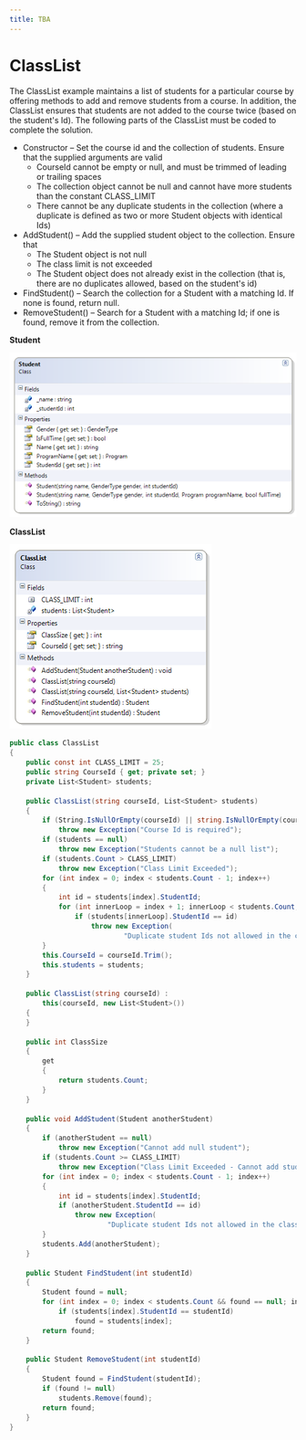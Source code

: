 ```yaml
---
title: TBA
---
```

# ClassList

The ClassList example maintains a list of students for a particular course by offering methods to add and remove students from a course. In addition, the ClassList ensures that students are not added to the course twice (based on the student's Id). The following parts of the ClassList must be coded to complete the solution.

* Constructor – Set the course id and the collection of students. Ensure that the supplied arguments are valid
  * CourseId cannot be empty or null, and must be trimmed of leading or trailing spaces
  * The collection object cannot be null and cannot have more students than the constant CLASS_LIMIT
  * There cannot be any duplicate students in the collection (where a duplicate is defined as two or more Student objects with identical Ids)
* AddStudent() – Add the supplied student object to the collection. Ensure that
  * The Student object is not null
  * The class limit is not exceeded
  * The Student object does not already exist in the collection (that is, there are no duplicates allowed, based on the student's id)
* FindStudent() – Search the collection for a Student with a matching Id. If none is found, return null.
* RemoveStudent() – Search for a Student with a matching Id; if one is found, remove it from the collection.

**Student**

![](./K-Student.png)

**ClassList**

![](./K-ClassList.png)

```csharp
public class ClassList
{
    public const int CLASS_LIMIT = 25;
    public string CourseId { get; private set; }
    private List<Student> students;

    public ClassList(string courseId, List<Student> students)
    {
        if (String.IsNullOrEmpty(courseId) || string.IsNullOrEmpty(courseId.Trim()))
            throw new Exception("Course Id is required");
        if (students == null)
            throw new Exception("Students cannot be a null list");
        if (students.Count > CLASS_LIMIT)
            throw new Exception("Class Limit Exceeded");
        for (int index = 0; index < students.Count - 1; index++)
        {
            int id = students[index].StudentId;
            for (int innerLoop = index + 1; innerLoop < students.Count; innerLoop++)
                if (students[innerLoop].StudentId == id)
                    throw new Exception(
                            "Duplicate student Ids not allowed in the class list");
        }
        this.CourseId = courseId.Trim();
        this.students = students;
    }

    public ClassList(string courseId) :
        this(courseId, new List<Student>())
    {
    }

    public int ClassSize
    {
        get
        {
            return students.Count;
        }
    }

    public void AddStudent(Student anotherStudent)
    {
        if (anotherStudent == null)
            throw new Exception("Cannot add null student");
        if (students.Count >= CLASS_LIMIT)
            throw new Exception("Class Limit Exceeded - Cannot add student");
        for (int index = 0; index < students.Count - 1; index++)
        {
            int id = students[index].StudentId;
            if (anotherStudent.StudentId == id)
                throw new Exception(
                        "Duplicate student Ids not allowed in the class list");
        }
        students.Add(anotherStudent);
    }

    public Student FindStudent(int studentId)
    {
        Student found = null;
        for (int index = 0; index < students.Count && found == null; index++)
            if (students[index].StudentId == studentId)
                found = students[index];
        return found;
    }

    public Student RemoveStudent(int studentId)
    {
        Student found = FindStudent(studentId);
        if (found != null)
            students.Remove(found);
        return found;
    }
}
```
